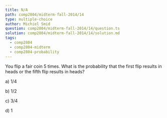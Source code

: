 ```yaml
---
title: N/A
path: comp2804/midterm-fall-2014/14
type: multiple-choice
author: Michiel Smid
question: comp2804/midterm-fall-2014/14/question.ts
solution: comp2804/midterm-fall-2014/14/solution.md
tags:
  - comp2804
  - comp2804-midterm
  - comp2804-probability
---
```


You flip a fair coin 5 times. What is the probability that the first flip results in heads or the fifth flip results in heads?

a) 1/4

b) 1/2

c) 3/4

d) 1